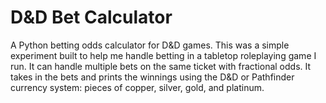 # D&amp;D Bet Calculator

A Python betting odds calculator for D&amp;D games. This was a simple experiment built to help me handle betting in a tabletop roleplaying game I run. It can handle multiple bets on the same ticket with fractional odds. It takes in the bets and prints the winnings using the D&amp;D or Pathfinder currency system: pieces of copper, silver, gold, and platinum.
